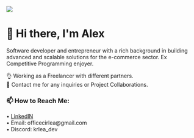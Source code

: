 ![](https://komarev.com/ghpvc/?username=cirleamihai&color=blueviolet)

<h1>👋 Hi there, I'm Alex</h1>

Software developer and entrepreneur with a rich background in building advanced and scalable solutions for the e-commerce sector. Ex Competitive Programming enjoyer.

👌  Working as a Freelancer with different partners. <br>
👐 Contact me for any inquiries or Project Collaborations.<br>

<h3>📫 How to Reach Me:</h3>
• <a href='https://www.linkedin.com/in/mihai-alexandru-cirlea-74038a1ab/'>LinkedIN</a><br>
• Email: officecirlea@gmail.com<br>
• Discord: krlea_dev
